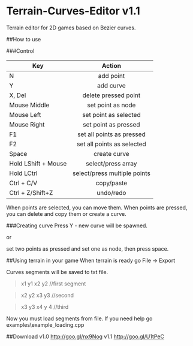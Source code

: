 # Terrain-Curves-Editor v1.1
Terrain editor for 2D games based on Bezier curves.

##How to use

###Control

| Key|Action|
| ------------- |:----------------------------------:|
| N             | add point                          |
| Y             | add curve                          |
| X, Del        | delete pressed point                |
| Mouse Middle  | set point as node                   |
| Mouse Left    | set point as selected               |
| Mouse Right   | set point as pressed                |
| F1            | set all points as pressed           |
| F2            | set all points as selected          |
| Space         | create curve                        |
| Hold LShift + Mouse| select/press array             |
| Hold LCtrl         | select/press multiple points   |
| Ctrl + C/V         | copy/paste                     |
| Ctrl + Z/Shift+Z   | undo/redo                      |
When points are selected, you can move them.
When points are pressed, you can delete and copy them or create a curve.

###Creating curve
Press Y - new curve will be spawned.

or

set two points as pressed and set one as node, then press space.

##Using terrain in your game
When terrain is ready go File -> Export

Curves segments will be saved to txt file.

>x1 y1 x2 y2    //first segment

>x2 y2 x3 y3    //second

>x3 y3 x4 y 4   //third

Now you must load segments from file. If you need help go examples\example_loading.cpp

##Download
v1.0 http://goo.gl/nx9Nog
v1.1 http://goo.gl/U1tPeC